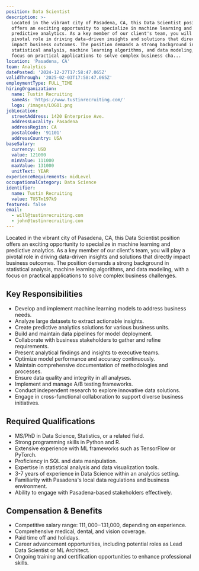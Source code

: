 ```yaml
---
position: Data Scientist
description: >-
  Located in the vibrant city of Pasadena, CA, this Data Scientist position
  offers an exciting opportunity to specialize in machine learning and
  predictive analytics. As a key member of our client's team, you will play a
  pivotal role in driving data-driven insights and solutions that directly
  impact business outcomes. The position demands a strong background in
  statistical analysis, machine learning algorithms, and data modeling, with a
  focus on practical applications to solve complex business cha...
location: 'Pasadena, CA'
team: Analytics
datePosted: '2024-12-27T17:58:47.065Z'
validThrough: '2025-02-03T17:58:47.065Z'
employmentType: FULL_TIME
hiringOrganization:
  name: Tustin Recruiting
  sameAs: 'https://www.tustinrecruiting.com/'
  logo: /images/LOGO1.png
jobLocation:
  streetAddress: 1420 Enterprise Ave.
  addressLocality: Pasadena
  addressRegion: CA
  postalCode: '91101'
  addressCountry: USA
baseSalary:
  currency: USD
  value: 121000
  minValue: 111000
  maxValue: 131000
  unitText: YEAR
experienceRequirements: midLevel
occupationalCategory: Data Science
identifier:
  name: Tustin Recruiting
  value: TUSTm197k9
featured: false
email:
  - will@tustinrecruiting.com
  - john@tustinrecruiting.com
---
```




Located in the vibrant city of Pasadena, CA, this Data Scientist position offers an exciting opportunity to specialize in machine learning and predictive analytics. As a key member of our client's team, you will play a pivotal role in driving data-driven insights and solutions that directly impact business outcomes. The position demands a strong background in statistical analysis, machine learning algorithms, and data modeling, with a focus on practical applications to solve complex business challenges.

## Key Responsibilities
- Develop and implement machine learning models to address business needs.
- Analyze large datasets to extract actionable insights.
- Create predictive analytics solutions for various business units.
- Build and maintain data pipelines for model deployment.
- Collaborate with business stakeholders to gather and refine requirements.
- Present analytical findings and insights to executive teams.
- Optimize model performance and accuracy continuously.
- Maintain comprehensive documentation of methodologies and processes.
- Ensure data quality and integrity in all analyses.
- Implement and manage A/B testing frameworks.
- Conduct independent research to explore innovative data solutions.
- Engage in cross-functional collaboration to support diverse business initiatives.

## Required Qualifications
- MS/PhD in Data Science, Statistics, or a related field.
- Strong programming skills in Python and R.
- Extensive experience with ML frameworks such as TensorFlow or PyTorch.
- Proficiency in SQL and data manipulation.
- Expertise in statistical analysis and data visualization tools.
- 3-7 years of experience in Data Science within an analytics setting.
- Familiarity with Pasadena's local data regulations and business environment.
- Ability to engage with Pasadena-based stakeholders effectively.

## Compensation & Benefits
- Competitive salary range: $111,000-$131,000, depending on experience.
- Comprehensive medical, dental, and vision coverage.
- Paid time off and holidays.
- Career advancement opportunities, including potential roles as Lead Data Scientist or ML Architect.
- Ongoing training and certification opportunities to enhance professional skills.